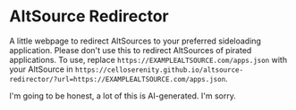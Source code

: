 # AltSource Redirector
A little webpage to redirect AltSources to your preferred sideloading application. Please don't use this to redirect AltSources of pirated applications.
To use, replace `https://EXAMPLEALTSOURCE.com/apps.json` with your AltSource in `https://celloserenity.github.io/altsource-redirector/?url=https://EXAMPLEALTSOURCE.com/apps.json`.

I'm going to be honest, a lot of this is AI-generated. I'm sorry.
